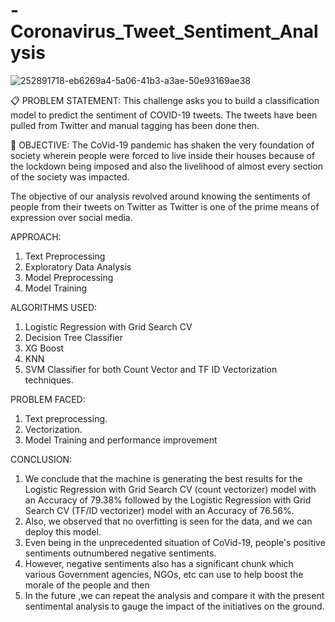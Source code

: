 # -Coronavirus_Tweet_Sentiment_Analysis
![252891718-eb6269a4-5a06-41b3-a3ae-50e93169ae38](https://github.com/IshanSharma1132/-Coronavirus_Tweet_Sentiment_Analysis/assets/117383520/70d34b43-2f20-4ec9-af2d-f3a2abcfc0b6)


📋 PROBLEM STATEMENT: This challenge asks you to build a classification model to predict the sentiment of COVID-19 tweets. The tweets have been pulled from Twitter and manual tagging has been done then.

🎯 OBJECTIVE: The CoVid-19 pandemic has shaken the very foundation of society wherein people were forced to live inside their houses because of the lockdown being imposed and also the livelihood of almost every section of the society was impacted.

The objective of our analysis revolved around knowing the sentiments of people from their tweets on Twitter as Twitter is one of the prime means of expression over social media.

APPROACH:

1. Text Preprocessing
2. Exploratory Data Analysis
3. Model Preprocessing
4. Model Training

 ALGORITHMS USED:

1. Logistic Regression with Grid Search CV
2. Decision Tree Classifier
3. XG Boost
4. KNN
5. SVM Classifier for both Count Vector and TF ID Vectorization techniques.

PROBLEM FACED:

1. Text preprocessing.
2. Vectorization.
3. Model Training and performance improvement

CONCLUSION:

1. We conclude that the machine is generating the best results for the Logistic Regression with Grid Search CV (count vectorizer) model with an Accuracy of 79.38% followed by the Logistic Regression with Grid Search CV (TF/ID vectorizer) model with an Accuracy of 76.56%.
2. Also, we observed that no overfitting is seen for the data, and we can deploy this model.
3. Even being in the unprecedented situation of CoVid-19, people's positive sentiments outnumbered negative sentiments.
4. However, negative sentiments also has a significant chunk which various Government agencies, NGOs, etc can use to help boost the morale of the people and then
5. In the future ,we can repeat the analysis and compare it with the present sentimental analysis to gauge the impact of the initiatives on the ground.
